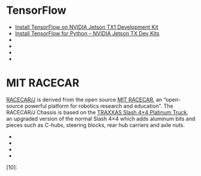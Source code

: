 
# TensorFlow
* [Install TensorFlow on NVIDIA Jetson TX1 Development Kit](http://www.jetsonhacks.com/2016/12/30/install-tensorflow-on-nvidia-jetson-tx1-development-kit/)
* [Install TensorFlow for Python – NVIDIA Jetson TX Dev Kits](http://www.jetsonhacks.com/2017/09/22/install-tensorflow-python-nvidia-jetson-tx-dev-kits/)
* []()
* []()
* []()
* []()

# MIT RACECAR
[RACECAR/J][01] is derived from the open source [MIT RACECAR][02],
an “open-source powerful platform for robotics research and education”.
The RACECAR/J Chassis is based on the [TRAXXAS Slash 4×4 Platinum Truck][03],
an upgraded version of the normal Slash 4×4 which adds aluminum bits
and pieces such as C-hubs, steering blocks, rear hub carriers and axle nuts.

* []()
* []()
* []()
* []()



[01]:http://www.jetsonhacks.com/category/robotics/racecarj/
[02]:http://fast.scripts.mit.edu/racecar/
[03]:https://traxxas.com/products/models/electric/6804Rslash4x4platinum
[04]:
[05]:
[06]:
[07]:
[08]:
[09]:
[10]:
